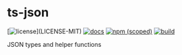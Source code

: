# ts-json

[![license](https://img.shields.io/badge/license-MIT%2FApache--2.0-blue")](LICENSE-MIT)
[![docs](https://img.shields.io/badge/docs-typescript-blue.svg)](https://aicacia.github.io/ts-json/)
[![npm (scoped)](https://img.shields.io/npm/v/@aicacia/json)](https://www.npmjs.com/package/@aicacia/json)
[![build](https://github.com/aicacia/ts-json/workflows/Test/badge.svg)](https://github.com/aicacia/ts-json/actions?query=workflow%3ATest)

JSON types and helper functions
